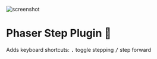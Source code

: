 ![screenshot](https://samme.github.io/phaser-plugin-step/screenshot.png)

Phaser Step Plugin 💃
==================

Adds keyboard shortcuts: <kbd>.</kbd> toggle stepping <kbd>/</kbd> step forward
